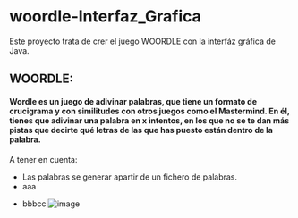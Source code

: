 # woordle-Interfaz_Grafica
 Este proyecto trata de crer el juego WOORDLE con la interfáz gráfica de Java.
## WOORDLE:
#### Wordle es un juego de adivinar palabras, que tiene un formato de crucigrama y con similitudes con otros juegos como el Mastermind. En él, tienes que adivinar una palabra en x intentos, en los que no se te dan más pistas que decirte qué letras de las que has puesto están dentro de la palabra.
A tener en cuenta:
  + Las palabras se generar apartir de un fichero de palabras.
  + aaa
  * bbbcc
  ![image](https://user-images.githubusercontent.com/96297680/225642842-75618e54-0098-43eb-abe1-9585f2b79c3a.png)

  
